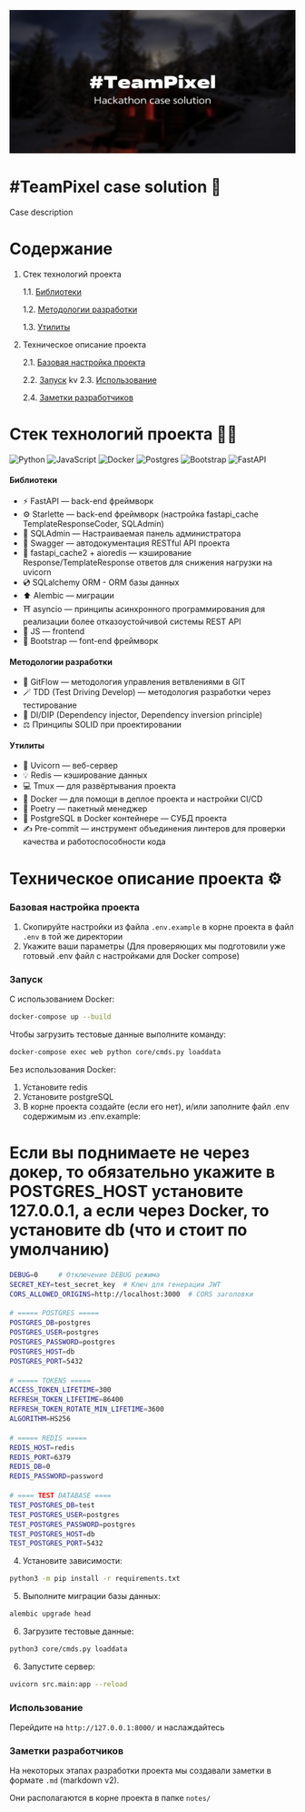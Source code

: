 ![Alt text](readme_src/preview.jpg)

# #TeamPixel case solution 💬

Case description

# Содержание
1. Стек технологий проекта

    1.1. [Библиотеки](#библиотеки)
    
    1.2. [Методологии разработки](#методологии-разработки)

    1.3. [Утилиты](#утилиты)

2. Техническое описание проекта

    2.1. [Базовая настройка проекта](#базовая-настройка-проекта)

    2.2. [Запуск](#запуск)
    kv
    2.3. [Использование](#использование)

    2.4. [Заметки разработчиков](#заметки-разработчиков)

# Стек технологий проекта 🧑‍💻


![Python](https://img.shields.io/badge/python-3670A0?style=for-the-badge&logo=python&logoColor=ffdd54) ![JavaScript](https://img.shields.io/badge/javascript-%23323330.svg?style=for-the-badge&logo=javascript&logoColor=%23F7DF1E) ![Docker](https://img.shields.io/badge/docker-3670A0.svg?style=for-the-badge&logo=docker&logoColor=white)
![Postgres](https://img.shields.io/badge/postgres-%23316192.svg?style=for-the-badge&logo=postgresql&logoColor=white) ![Bootstrap](https://img.shields.io/badge/bootstrap-%238511FA.svg?style=for-the-badge&logo=bootstrap&logoColor=white) ![FastAPI](https://img.shields.io/badge/FastAPI-005571?style=for-the-badge&logo=fastapi)


#### Библиотеки

- ⚡️ FastAPI — back-end фреймворк
- ⚙️ Starlette — back-end фреймворк (настройка fastapi_cache TemplateResponseCoder, SQLAdmin)
- 👑 SQLAdmin — Настраиваемая панель администратора
- 📜 Swagger — автодокументация RESTful API проекта
- 💾 fastapi_cache2 + aioredis — кэширование Response/TemplateResponse ответов для снижения нагрузки на uvicorn
- 💿 SQLalchemy ORM - ORM базы данных
- ⬆️ Alembic — миграции
- ⛩️ asyncio — принципы асинхронного программирования для реализации более отказоустойчивой системы REST API
- 💛 JS — frontend
- 💜 Bootstrap — font-end фреймворк

#### Методологии разработки

- 🌴 GitFlow — методология управления ветвлениями в GIT
- 🪄 TDD (Test Driving Develop) — методология разработки через тестирование
- 🔁 DI/DIP (Dependency injector, Dependency inversion principle)
- ⚖️ Принципы SOLID при проектировании

#### Утилиты
- 🦄 Uvicorn — веб-сервер
- 💡 Redis — кэширование данных
- 💻 Tmux — для развёртывания проекта
- 🐳 Docker — для помощи в деплое проекта и настройки CI/CD
- 📖 Poetry — пакетный менеджер
- 💾 PostgreSQL в Docker контейнере — СУБД проекта
- ✍️ Pre-commit — инструмент объединения линтеров для проверки качества и работоспособности кода

# Техническое описание проекта ⚙️

### Базовая настройка проекта

1. Скопируйте настройки из файла ```.env.example``` в корне проекта в файл ```.env``` в той же директории
2. Укажите ваши параметры (Для проверяющих мы подготовили уже готовый .env файл с настройками для Docker compose)

### Запуск

С использованием Docker:

```bash
docker-compose up --build
```

Чтобы загрузить тестовые данные выполните команду:
```bash
docker-compose exec web python core/cmds.py loaddata
```

Без использования Docker:
1. Установите redis
2. Установите postgreSQL
3. В корне проекта создайте (если его нет), и/или заполните файл .env содержимым из .env.example:
# Если вы поднимаете не через докер, то обязательно укажите в POSTGRES_HOST установите 127.0.0.1, а если через Docker, то установите db (что и стоит по умолчанию)

```bash
DEBUG=0     # Отключение DEBUG режима
SECRET_KEY=test_secret_key  # Ключ для генерации JWT
CORS_ALLOWED_ORIGINS=http://localhost:3000  # CORS заголовки

# ===== POSTGRES =====
POSTGRES_DB=postgres
POSTGRES_USER=postgres
POSTGRES_PASSWORD=postgres
POSTGRES_HOST=db
POSTGRES_PORT=5432

# ===== TOKENS =====
ACCESS_TOKEN_LIFETIME=300
REFRESH_TOKEN_LIFETIME=86400
REFRESH_TOKEN_ROTATE_MIN_LIFETIME=3600
ALGORITHM=HS256

# ===== REDIS =====
REDIS_HOST=redis
REDIS_PORT=6379
REDIS_DB=0
REDIS_PASSWORD=password

# ==== TEST DATABASE ====
TEST_POSTGRES_DB=test
TEST_POSTGRES_USER=postgres
TEST_POSTGRES_PASSWORD=postgres
TEST_POSTGRES_HOST=db
TEST_POSTGRES_PORT=5432

```
4. Установите зависимости:
```bash
python3 -m pip install -r requirements.txt
```
5. Выполните миграции базы данных:
```bash
alembic upgrade head
```
6. Загрузите тестовые данные:
```bash
python3 core/cmds.py loaddata
```

6. Запустите сервер:
```bash
uvicorn src.main:app --reload
```

### Использование

Перейдите на `http://127.0.0.1:8000/` и наслаждайтесь

### Заметки разработчиков

На некоторых этапах разработки проекта мы создавали заметки в формате `.md` (markdown v2).

Они располагаются в корне проекта в папке `notes/`
